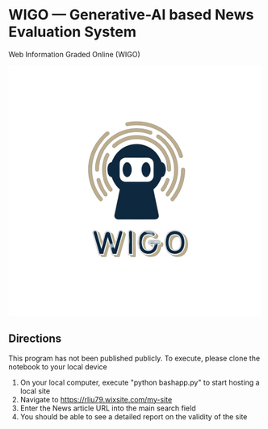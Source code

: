# WIGO — Generative-AI based News Evaluation System
Web Information Graded Online (WIGO)

![alt text](https://github.com/tommix626/hophack23/blob/dev/logo.jpg?raw=true)
## Directions
This program has not been published publicly. To execute, please clone the notebook to your local device

1. On your local computer, execute "python bashapp.py" to start hosting a local site
2. Navigate to https://rliu79.wixsite.com/my-site
3. Enter the News article URL into the main search field
4. You should be able to see a detailed report on the validity of the site

